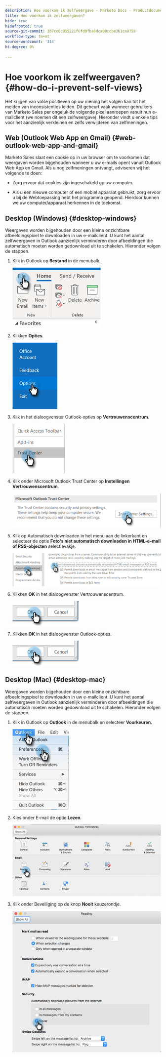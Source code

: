 ```yaml
---
description: Hoe voorkom ik zelfweergave - Marketo Docs - Productdocumentatie
title: Hoe voorkom ik zelfweergaven?
hide: true
hidefromtoc: true
source-git-commit: 3b7cc0c855221f6fd0fba6dca08ccbe361ca9758
workflow-type: tm+mt
source-wordcount: '314'
ht-degree: 0%

---
```


# Hoe voorkom ik zelfweergaven? {#how-do-i-prevent-self-views}

Het krijgen van valse positieven op uw mening het volgen kan tot het melden van inconsistenties leiden. Dit gebeurt vaak wanneer gebruikers van Marketo Sales per ongeluk de volgende pixel aanroepen vanuit hun e-mailclient (we noemen dit een zelfweergave). Hieronder vindt u enkele tips voor het aanzienlijk verkleinen en zelfs verwijderen van zelfmeningen.

## Web (Outlook Web App en Gmail) {#web-outlook-web-app-and-gmail}

Marketo Sales slaat een cookie op in uw browser om te voorkomen dat weergaven worden bijgehouden wanneer u uw e-mails opent vanuit Outlook Web App en Gmail. Als u nog zelfmeningen ontvangt, adviseren wij het volgende te doen:

* Zorg ervoor dat cookies zijn ingeschakeld op uw computer.

* Als u een nieuwe computer of een mobiel apparaat gebruikt, zorg ervoor u bij de Webtoepassing hebt het programma geopend. Hierdoor kunnen we uw computer/apparaat herkennen in de toekomst.

## Desktop (Windows) {#desktop-windows}

Weergaven worden bijgehouden door een kleine onzichtbare afbeeldingspixel te downloaden in uw e-mailclient. U kunt het aantal zelfweergaven in Outlook aanzienlijk verminderen door afbeeldingen die automatisch moeten worden gedownload uit te schakelen. Hieronder volgen de stappen.

1. Klik in Outlook op **Bestand** in de menubalk.

   ![](assets/how-do-i-prevent-self-views-1.png)

1. Klikken **Opties**.

   ![](assets/how-do-i-prevent-self-views-2.png)

1. Klik in het dialoogvenster Outlook-opties op **Vertrouwenscentrum**.

   ![](assets/how-do-i-prevent-self-views-3.png)

1. Klik onder Microsoft Outlook Trust Center op **Instellingen Vertrouwenscentrum**.

   ![](assets/how-do-i-prevent-self-views-4.png)

1. Klik op Automatisch downloaden in het menu aan de linkerkant en selecteer de optie **Foto&#39;s niet automatisch downloaden in HTML-e-mail of RSS-objecten** selectievakje.

   ![](assets/how-do-i-prevent-self-views-5.png)

1. Klikken **OK** in het dialoogvenster Vertrouwenscentrum.

   ![](assets/how-do-i-prevent-self-views-6.png)

1. Klikken **OK** in het dialoogvenster Outlook-opties.

   ![](assets/how-do-i-prevent-self-views-7.png)

## Desktop (Mac) {#desktop-mac}

Weergaven worden bijgehouden door een kleine onzichtbare afbeeldingspixel te downloaden in uw e-mailclient. U kunt het aantal zelfweergaven in Outlook aanzienlijk verminderen door afbeeldingen die automatisch moeten worden gedownload uit te schakelen. Hieronder volgen de stappen.

1. Klik in Outlook op **Outlook** in de menubalk en selecteer **Voorkeuren**.

   ![](assets/how-do-i-prevent-self-views-8.png)

1. Kies onder E-mail de optie **Lezen**.

   ![](assets/how-do-i-prevent-self-views-9.png)

1. Klik onder Beveiliging op de knop **Nooit** keuzerondje.

   ![](assets/how-do-i-prevent-self-views-10.png)
